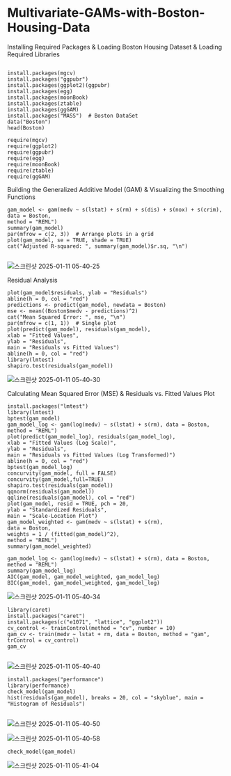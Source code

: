 # Multivariate-GAMs-with-Boston-Housing-Data


Installing Required Packages &
Loading Boston Housing Dataset &
Loading Required Libraries
```

install.packages(mgcv)
install.packages("ggpubr")
install.packages(ggplot2)(ggpubr)
install.packages(egg)
install.packages(moonBook)
install.packages(ztable)
install.packages(ggGAM)
install.packages("MASS")  # Boston DataSet
data("Boston")  
head(Boston)    

require(mgcv)
require(ggplot2)
require(ggpubr)
require(egg)
require(moonBook)
require(ztable)
require(ggGAM)

```

Building the Generalized Additive Model (GAM) &
Visualizing the Smoothing Functions
```
gam_model <- gam(medv ~ s(lstat) + s(rm) + s(dis) + s(nox) + s(crim),
data = Boston,
method = "REML")
summary(gam_model)
par(mfrow = c(2, 3))  # Arrange plots in a grid
plot(gam_model, se = TRUE, shade = TRUE)
cat("Adjusted R-squared: ", summary(gam_model)$r.sq, "\n")


```


![스크린샷 2025-01-11 05-40-25](https://github.com/user-attachments/assets/5f6b951a-ac65-4877-b11d-9cf1a1945cc0)

Residual Analysis

```
plot(gam_model$residuals, ylab = "Residuals")
abline(h = 0, col = "red")
predictions <- predict(gam_model, newdata = Boston)
mse <- mean((Boston$medv - predictions)^2)
cat("Mean Squared Error: ", mse, "\n")
par(mfrow = c(1, 1))  # Single plot
plot(predict(gam_model), residuals(gam_model),
xlab = "Fitted Values",
ylab = "Residuals",
main = "Residuals vs Fitted Values")
abline(h = 0, col = "red")
library(lmtest)
shapiro.test(residuals(gam_model))

```

![스크린샷 2025-01-11 05-40-30](https://github.com/user-attachments/assets/fa0ee1b6-3037-4151-ba36-4982e6a00cdc)


Calculating Mean Squared Error (MSE) &
Residuals vs. Fitted Values Plot

```
install.packages("lmtest")
library(lmtest)
bptest(gam_model)
gam_model_log <- gam(log(medv) ~ s(lstat) + s(rm), data = Boston, method = "REML")
plot(predict(gam_model_log), residuals(gam_model_log),
xlab = "Fitted Values (Log Scale)",
ylab = "Residuals",
main = "Residuals vs Fitted Values (Log Transformed)")
abline(h = 0, col = "red")
bptest(gam_model_log)
concurvity(gam_model, full = FALSE)
concurvity(gam_model,full=TRUE)
shapiro.test(residuals(gam_model))
qqnorm(residuals(gam_model))
qqline(residuals(gam_model), col = "red")
plot(gam_model, resid = TRUE, pch = 20,
ylab = "Standardized Residuals",
main = "Scale-Location Plot")
gam_model_weighted <- gam(medv ~ s(lstat) + s(rm),
data = Boston,
weights = 1 / (fitted(gam_model)^2),
method = "REML")
summary(gam_model_weighted)

gam_model_log <- gam(log(medv) ~ s(lstat) + s(rm), data = Boston, method = "REML")
summary(gam_model_log)
AIC(gam_model, gam_model_weighted, gam_model_log)
BIC(gam_model, gam_model_weighted, gam_model_log)

```


![스크린샷 2025-01-11 05-40-34](https://github.com/user-attachments/assets/cb2e7a8f-c860-4701-a892-6e46b6802c58)

```
library(caret)
install.packages("caret")
install.packages(c("e1071", "lattice", "ggplot2"))
cv_control <- trainControl(method = "cv", number = 10)
gam_cv <- train(medv ~ lstat + rm, data = Boston, method = "gam", trControl = cv_control)
gam_cv


```

![스크린샷 2025-01-11 05-40-40](https://github.com/user-attachments/assets/53b9bab6-ebf5-49d0-b0d7-630afbbd65e8)

```
install.packages("performance")
library(performance)
check_model(gam_model)
hist(residuals(gam_model), breaks = 20, col = "skyblue", main = "Histogram of Residuals")


```


![스크린샷 2025-01-11 05-40-50](https://github.com/user-attachments/assets/767710e5-9dfd-42e1-959d-1f015f5176e3)




![스크린샷 2025-01-11 05-40-58](https://github.com/user-attachments/assets/8d869e00-41e2-4de5-974d-7b76a7034829)

```
check_model(gam_model)
```

![스크린샷 2025-01-11 05-41-04](https://github.com/user-attachments/assets/fdb34007-8ddf-4a74-8a71-6624395edb3a)


